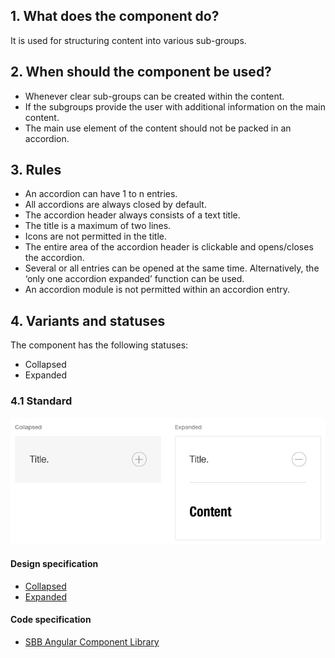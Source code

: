 ## 1. What does the component do?
It is used for structuring content into various sub-groups.

## 2. When should the component be used? 
* Whenever clear sub-groups can be created within the content.
* If the subgroups provide the user with additional information on the main content.
* The main use element of the content should not be packed in an accordion.

## 3. Rules
* An accordion can have 1 to n entries.
* All accordions are always closed by default.
* The accordion header always consists of a text title.
* The title is a maximum of two lines.
* Icons are not permitted in the title.
* The entire area of the accordion header is clickable and opens/closes the accordion.
* Several or all entries can be opened at the same time. Alternatively, the ‘only one accordion expanded’ function can be used.
* An accordion module is not permitted within an accordion entry.

## 4. Variants and statuses
The component has the following statuses:
* Collapsed
* Expanded

### 4.1 Standard
![Image of the accordion component in the standard variant](https://raw.githubusercontent.com/sbb-design-systems/design-system-website-documentation/master/documentation/components/accordion/images/accordion_default.png 'class: image')

#### Design specification
* [Collapsed](https://www.sketch.com/s/80f12b3b-58e5-4b4c-98cd-c553bae18db0/a/Ya5d0L#Inspector)
* [Expanded](https://www.sketch.com/s/80f12b3b-58e5-4b4c-98cd-c553bae18db0/a/KPRqjr#Inspector)

#### Code specification
* [SBB Angular Component Library](https://sbb-angular.app.sbb.ch/latest/content/accordion)